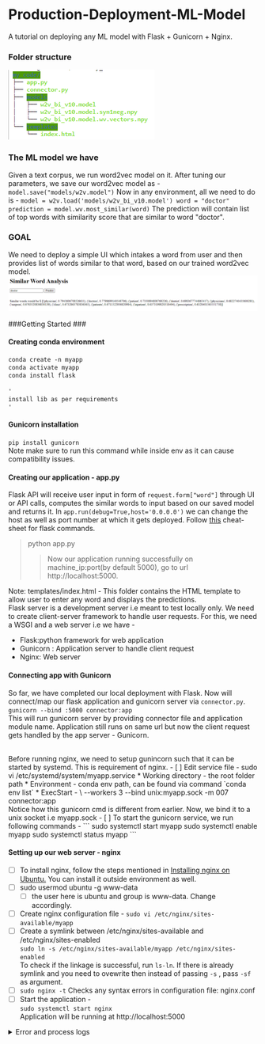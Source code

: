# Production-Deployment-ML-Model
A tutorial on deploying any ML model with Flask + Gunicorn + Nginx.

### Folder structure ###
![](others/my_code_LIGHT.png)

### The ML model we have ###
Given a text corpus, we run word2vec model on it. After tuning our parameters, we save our word2vec model as -
              `model.save("models/w2v.model")`
Now in any environment, all we need to do is - 
    ```
    model = w2v.load('models/w2v_bi_v10.model')
    word = "doctor"
    prediction = model.wv.most_similar(word)
    ```
 The prediction will contain list of top words with similarity score that are similar to word "doctor".
 
 ### GOAL ###
 We need to deploy a simple UI which intakes a word from user and then provides list of words similar to that word, based on our trained word2vec model.
 ![This is what we want](others/UI.png)

###Getting Started ###

#### Creating conda environment ####
```
conda create -n myapp
conda activate myapp
conda install flask

'
install lib as per requirements
'
```

#### Gunicorn installation ####
`pip install gunicorn` <br/>
Note make sure to run this command while inside env as it can cause compatibility issues.

#### Creating our application - app.py ####
Flask API will receive user input in form of `request.form["word"]`  through UI or API calls, computes the similar words to input based on our saved model and returns it.
In `app.run(debug=True,host='0.0.0.0')` we can change the host as well as port number at which it gets deployed. Follow [this](https://www.codewithharry.com/blogpost/flask-cheatsheet) cheat-sheet for flask commands.
> python app.py
  >> Now our application running successfully on machine_ip:port(by default 5000), go to url http://localhost:5000.

Note: templates/index.html - This folder contains the HTML template to allow user to enter any word and displays the predictions. 
<br/>
Flask server is a development server i.e meant to test locally only. We need to create client-server framework to handle user requests. For this, we need a WSGI and a web server i.e we have - 
* Flask:python framework for web application
* Gunicorn : Application server to handle client request
* Nginx: Web server

#### Connecting app with Gunicorn ####
So far, we have completed our local deployment with Flask. Now will connect/map our flask application and gunicorn server via `connector.py`. <br/>
``` gunicorn --bind :5000 connector:app ```  <br/>
This will run gunicorn server by providing connector file and application module name. Application still runs on same url but now the client request gets handled by the app server - Gunicorn.

<br/>
Before running nginx, we need to setup gunincorn such that it can be started by systemd. This is requirement of nginx. 
- [ ]  Edit service file - sudo vi /etc/systemd/system/myapp.service
  * Working directory - the root folder path
  * Environment - conda env path, can be found via command `conda env list`
  * ExecStart - \<path of gunciron in your env\>  --workers 3  --bind unix:myapp.sock -m 007 connector:app
  <br/>  Notice how this gunicorn cmd is different from earlier. Now, we bind it to a unix socket i.e myapp.sock
- [ ]  To start the gunicorn service, we run following commands - 
  ```
          sudo systemctl start myapp
          sudo systemctl enable myapp
          sudo systemctl status myapp
  ```
  
#### Setting up our web server - nginx ####

- [ ] To install nginx, follow the steps mentioned in [Installing nginx on Ubuntu.](https://www.digitalocean.com/community/tutorials/how-to-install-nginx-on-ubuntu-18-04)
You can install it outside environment as well.
- [ ] sudo usermod ubuntu -g www-data
   - [ ] the user here is ubuntu and group is www-data. Change accordingly.
- [ ] Create nginx configuration file - `sudo vi /etc/nginx/sites-available/myapp`
- [ ] Create a symlink between /etc/nginx/sites-available and /etc/nginx/sites-enabled <br/>
   ```sudo ln -s /etc/nginx/sites-available/myapp /etc/nginx/sites-enabled``` <br/>
  To check if the linkage is successful, run `ls-ln`. If there is already symlink and you need to ovewrite then instead of passing `-s` , pass `-sf` as argument.
- [ ] `sudo nginx -t` Checks any syntax errors in configuration file: nginx.conf
- [ ] Start the application -
       <br/> ```sudo systemctl start nginx```<br/>
      Application will be running at http://localhost:5000

<details>
           <summary> Error and process logs </summary>
           
  * sudo less /var/log/nginx/error.log: checks the Nginx error logs.
             * sudo less /var/log/nginx/access.log: checks the Nginx access logs.
             * sudo journalctl -u nginx: checks the Nginx process logs.
             * sudo journalctl -u myapp: checks your Flask app’s Gunicorn logs.
</details>
